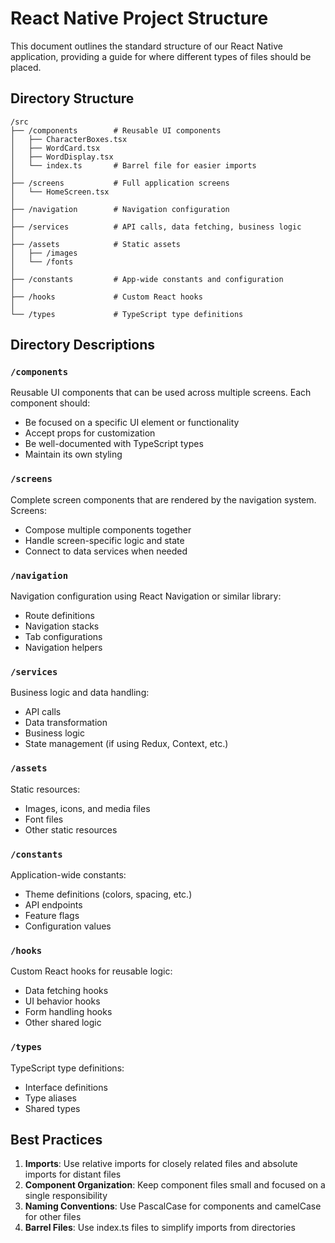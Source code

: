 # React Native Project Structure

This document outlines the standard structure of our React Native application, providing a guide for where different types of files should be placed.

## Directory Structure

```
/src
├── /components        # Reusable UI components
│   ├── CharacterBoxes.tsx
│   ├── WordCard.tsx
│   ├── WordDisplay.tsx
│   └── index.ts       # Barrel file for easier imports
│
├── /screens           # Full application screens
│   └── HomeScreen.tsx
│
├── /navigation        # Navigation configuration
│
├── /services          # API calls, data fetching, business logic
│
├── /assets            # Static assets
│   ├── /images
│   └── /fonts
│
├── /constants         # App-wide constants and configuration
│
├── /hooks             # Custom React hooks
│
└── /types             # TypeScript type definitions
```

## Directory Descriptions

### `/components`
Reusable UI components that can be used across multiple screens. Each component should:
- Be focused on a specific UI element or functionality
- Accept props for customization
- Be well-documented with TypeScript types
- Maintain its own styling

### `/screens`
Complete screen components that are rendered by the navigation system. Screens:
- Compose multiple components together
- Handle screen-specific logic and state
- Connect to data services when needed

### `/navigation`
Navigation configuration using React Navigation or similar library:
- Route definitions
- Navigation stacks
- Tab configurations
- Navigation helpers

### `/services`
Business logic and data handling:
- API calls
- Data transformation
- Business logic
- State management (if using Redux, Context, etc.)

### `/assets`
Static resources:
- Images, icons, and media files
- Font files
- Other static resources

### `/constants`
Application-wide constants:
- Theme definitions (colors, spacing, etc.)
- API endpoints
- Feature flags
- Configuration values

### `/hooks`
Custom React hooks for reusable logic:
- Data fetching hooks
- UI behavior hooks
- Form handling hooks
- Other shared logic

### `/types`
TypeScript type definitions:
- Interface definitions
- Type aliases
- Shared types

## Best Practices

1. **Imports**: Use relative imports for closely related files and absolute imports for distant files
2. **Component Organization**: Keep component files small and focused on a single responsibility
3. **Naming Conventions**: Use PascalCase for components and camelCase for other files
4. **Barrel Files**: Use index.ts files to simplify imports from directories